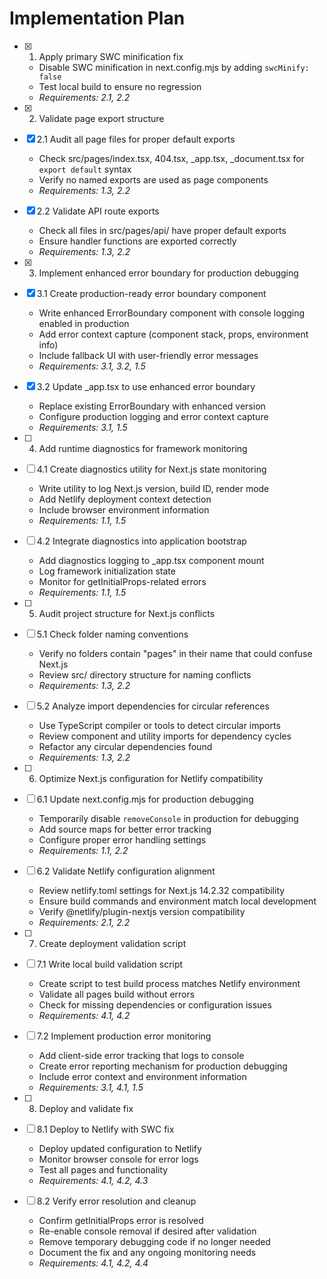 # Implementation Plan

- [x] 1. Apply primary SWC minification fix
  - Disable SWC minification in next.config.mjs by adding `swcMinify: false`
  - Test local build to ensure no regression
  - _Requirements: 2.1, 2.2_

- [x] 2. Validate page export structure
- [x] 2.1 Audit all page files for proper default exports
  - Check src/pages/index.tsx, 404.tsx, \_app.tsx, \_document.tsx for `export default` syntax
  - Verify no named exports are used as page components
  - _Requirements: 1.3, 2.2_

- [x] 2.2 Validate API route exports
  - Check all files in src/pages/api/ have proper default exports
  - Ensure handler functions are exported correctly
  - _Requirements: 1.3, 2.2_

- [x] 3. Implement enhanced error boundary for production debugging
- [x] 3.1 Create production-ready error boundary component
  - Write enhanced ErrorBoundary component with console logging enabled in production
  - Add error context capture (component stack, props, environment info)
  - Include fallback UI with user-friendly error messages
  - _Requirements: 3.1, 3.2, 1.5_

- [x] 3.2 Update \_app.tsx to use enhanced error boundary
  - Replace existing ErrorBoundary with enhanced version
  - Configure production logging and error context capture
  - _Requirements: 3.1, 1.5_

- [ ] 4. Add runtime diagnostics for framework monitoring
- [ ] 4.1 Create diagnostics utility for Next.js state monitoring
  - Write utility to log Next.js version, build ID, render mode
  - Add Netlify deployment context detection
  - Include browser environment information
  - _Requirements: 1.1, 1.5_

- [ ] 4.2 Integrate diagnostics into application bootstrap
  - Add diagnostics logging to \_app.tsx component mount
  - Log framework initialization state
  - Monitor for getInitialProps-related errors
  - _Requirements: 1.1, 1.5_

- [ ] 5. Audit project structure for Next.js conflicts
- [ ] 5.1 Check folder naming conventions
  - Verify no folders contain "pages" in their name that could confuse Next.js
  - Review src/ directory structure for naming conflicts
  - _Requirements: 1.3, 2.2_

- [ ] 5.2 Analyze import dependencies for circular references
  - Use TypeScript compiler or tools to detect circular imports
  - Review component and utility imports for dependency cycles
  - Refactor any circular dependencies found
  - _Requirements: 1.3, 2.2_

- [ ] 6. Optimize Next.js configuration for Netlify compatibility
- [ ] 6.1 Update next.config.mjs for production debugging
  - Temporarily disable `removeConsole` in production for debugging
  - Add source maps for better error tracking
  - Configure proper error handling settings
  - _Requirements: 1.1, 2.2_

- [ ] 6.2 Validate Netlify configuration alignment
  - Review netlify.toml settings for Next.js 14.2.32 compatibility
  - Ensure build commands and environment match local development
  - Verify @netlify/plugin-nextjs version compatibility
  - _Requirements: 2.1, 2.2_

- [ ] 7. Create deployment validation script
- [ ] 7.1 Write local build validation script
  - Create script to test build process matches Netlify environment
  - Validate all pages build without errors
  - Check for missing dependencies or configuration issues
  - _Requirements: 4.1, 4.2_

- [ ] 7.2 Implement production error monitoring
  - Add client-side error tracking that logs to console
  - Create error reporting mechanism for production debugging
  - Include error context and environment information
  - _Requirements: 3.1, 4.1, 1.5_

- [ ] 8. Deploy and validate fix
- [ ] 8.1 Deploy to Netlify with SWC fix
  - Deploy updated configuration to Netlify
  - Monitor browser console for error logs
  - Test all pages and functionality
  - _Requirements: 4.1, 4.2, 4.3_

- [ ] 8.2 Verify error resolution and cleanup
  - Confirm getInitialProps error is resolved
  - Re-enable console removal if desired after validation
  - Remove temporary debugging code if no longer needed
  - Document the fix and any ongoing monitoring needs
  - _Requirements: 4.1, 4.2, 4.4_
